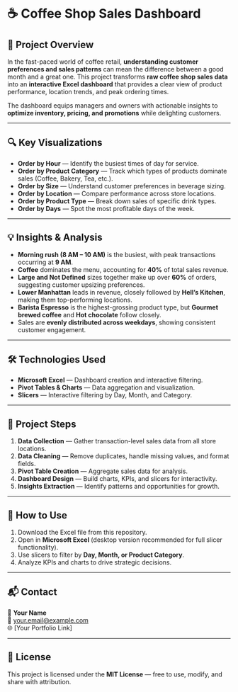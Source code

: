 # ☕ Coffee Shop Sales Dashboard 

## 📖 Project Overview  
In the fast-paced world of coffee retail, **understanding customer preferences and sales patterns** can mean the difference between a good month and a great one. This project transforms **raw coffee shop sales data** into an **interactive Excel dashboard** that provides a clear view of product performance, location trends, and peak ordering times.  

The dashboard equips managers and owners with actionable insights to **optimize inventory, pricing, and promotions** while delighting customers.  

---

## 🔍 Key Visualizations  
- **Order by Hour** — Identify the busiest times of day for service.  
- **Order by Product Category** — Track which types of products dominate sales (Coffee, Bakery, Tea, etc.).  
- **Order by Size** — Understand customer preferences in beverage sizing.  
- **Order by Location** — Compare performance across store locations.  
- **Order by Product Type** — Break down sales of specific drink types.  
- **Order by Days** — Spot the most profitable days of the week.  

---

## 💡 Insights & Analysis  
- **Morning rush (8 AM – 10 AM)** is the busiest, with peak transactions occurring at **9 AM**.  
- **Coffee** dominates the menu, accounting for **40%** of total sales revenue.  
- **Large and Not Defined** sizes together make up over **60%** of orders, suggesting customer upsizing preferences.  
- **Lower Manhattan** leads in revenue, closely followed by **Hell’s Kitchen**, making them top-performing locations.  
- **Barista Espresso** is the highest-grossing product type, but **Gourmet brewed coffee** and **Hot chocolate** follow closely.  
- Sales are **evenly distributed across weekdays**, showing consistent customer engagement.  

---

## 🛠 Technologies Used  
- **Microsoft Excel** — Dashboard creation and interactive filtering.  
- **Pivot Tables & Charts** — Data aggregation and visualization.  
- **Slicers** — Interactive filtering by Day, Month, and Category.  

---

## 📂 Project Steps  
1. **Data Collection** — Gather transaction-level sales data from all store locations.  
2. **Data Cleaning** — Remove duplicates, handle missing values, and format fields.  
3. **Pivot Table Creation** — Aggregate sales data for analysis.  
4. **Dashboard Design** — Build charts, KPIs, and slicers for interactivity.  
5. **Insights Extraction** — Identify patterns and opportunities for growth.  

---

## 🚀 How to Use  
1. Download the Excel file from this repository.  
2. Open in **Microsoft Excel** (desktop version recommended for full slicer functionality).  
3. Use slicers to filter by **Day, Month, or Product Category**.  
4. Analyze KPIs and charts to drive strategic decisions.  

---

## 📬 Contact  
👤 **Your Name**  
📧 your.email@example.com  
🌐 [Your Portfolio Link]  

---

## 📜 License  
This project is licensed under the **MIT License** — free to use, modify, and share with attribution.  
